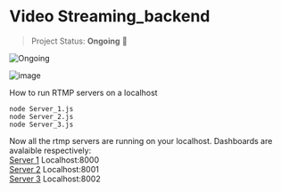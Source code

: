 # Video Streaming_backend

> Project Status: **Ongoing** 🚧 

![Ongoing](https://img.shields.io/badge/status-ongoing-brightgreen)


![image](https://user-images.githubusercontent.com/74293435/231845691-cfcfce1f-b57a-4e7b-80f6-527c38ce2033.png)



How to run RTMP servers on a localhost


``` 
node Server_1.js
node Server_2.js
node Server_3.js
```
Now all the rtmp servers are running on your localhost.
Dashboards are avalaible respectively:<br/>
[Server 1](http://localhost:8000/admin/) Localhost:8000<br/>
[Server 2](http://localhost:8001/admin/) Localhost:8001<br/>
[Server 3](http://localhost:8002/admin/) Localhost:8002<br/>


